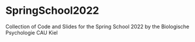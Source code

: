 # SpringSchool2022
Collection of Code and Slides for the Spring School 2022 by the Biologische Psychologie CAU Kiel
